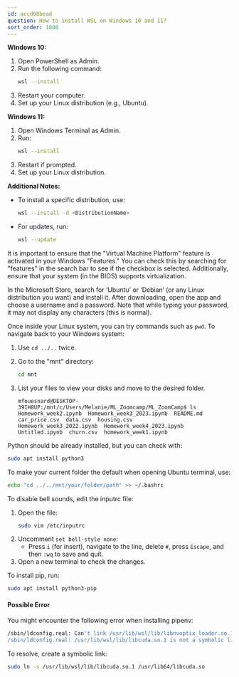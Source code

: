 ```yaml
---
id: accd08bead
question: How to install WSL on Windows 10 and 11?
sort_order: 1800
---
```


**Windows 10:**

1. Open PowerShell as Admin.
2. Run the following command:
   ```bash
   wsl --install
   ```
3. Restart your computer.
4. Set up your Linux distribution (e.g., Ubuntu).

**Windows 11:**

1. Open Windows Terminal as Admin.
2. Run:
   ```bash
   wsl --install
   ```
3. Restart if prompted.
4. Set up your Linux distribution.

**Additional Notes:**

- To install a specific distribution, use:
  ```bash
  wsl --install -d <DistributionName>
  ```
- For updates, run:
  ```bash
  wsl --update
  ```

It is important to ensure that the "Virtual Machine Platform" feature is activated in your Windows "Features." You can check this by searching for "features" in the search bar to see if the checkbox is selected. Additionally, ensure that your system (in the BIOS) supports virtualization.

In the Microsoft Store, search for ‘Ubuntu’ or ‘Debian’ (or any Linux distribution you want) and install it. After downloading, open the app and choose a username and a password. Note that while typing your password, it may not display any characters (this is normal).

Once inside your Linux system, you can try commands such as `pwd`. To navigate back to your Windows system:

1. Use `cd ../..` twice.
2. Go to the "mnt" directory:
   ```bash
   cd mnt
   ```
3. List your files to view your disks and move to the desired folder.

   ```
   mfouesnard@DESKTOP-39IH8UP:/mnt/c/Users/Melanie/ML_Zoomcamp/ML_ZoomCamp$ ls
   Homework_week2.ipynb  Homework_week3_2023.ipynb  README.md  car_price.csv  data.csv  housing.csv
   Homework_week3_2022.ipynb  Homework_week4_2023.ipynb  Untitled.ipynb  churn.csv  homework_week1.ipynb
   ```

Python should be already installed, but you can check with:
```bash
sudo apt install python3
```

To make your current folder the default when opening Ubuntu terminal, use:
```bash
echo "cd ../../mnt/your/folder/path" >> ~/.bashrc
```

To disable bell sounds, edit the inputrc file:
1. Open the file:
   ```bash
   sudo vim /etc/inputrc
   ```
2. Uncomment `set bell-style none`:
   - Press `i` (for insert), navigate to the line, delete `#`, press `Escape`, and then `:wq` to save and quit.
3. Open a new terminal to check the changes.

To install pip, run:
```bash
sudo apt install python3-pip
```

#### Possible Error

You might encounter the following error when installing pipenv:
```bash
/sbin/ldconfig.real: Can't link /usr/lib/wsl/lib/libnvoptix_loader.so.1 to libnvoptix.so.1
/sbin/ldconfig.real: /usr/lib/wsl/lib/libcuda.so.1 is not a symbolic link
```
To resolve, create a symbolic link:
```bash
sudo ln -s /usr/lib/wsl/lib/libcuda.so.1 /usr/lib64/libcuda.so
```